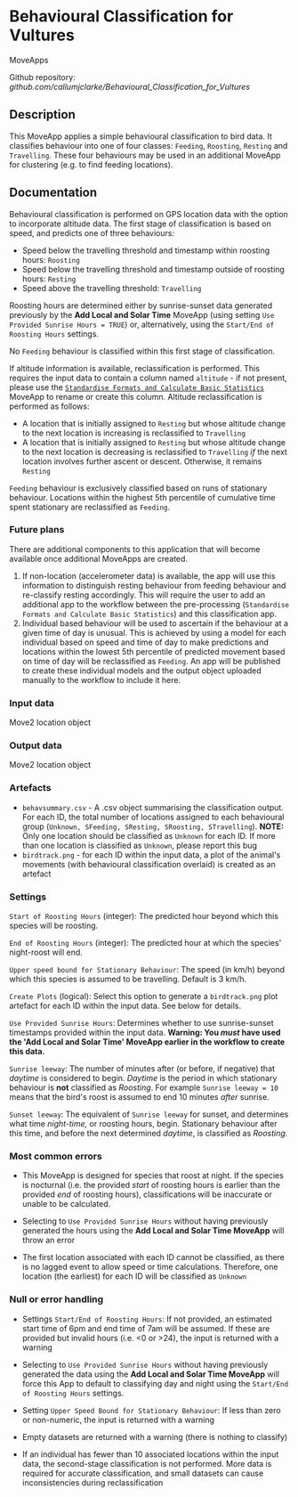# Behavioural Classification for Vultures

MoveApps

Github repository: *github.com/callumjclarke/Behavioural_Classification_for_Vultures*

## Description

This MoveApp applies a simple behavioural classification to bird data. It classifies behaviour into one of four classes: `Feeding`, `Roosting`, `Resting` and `Travelling`. These four behaviours may be used in an additional MoveApp for clustering (e.g. to find feeding locations).

## Documentation

Behavioural classification is performed on GPS location data with the option to incorporate altitude data. The first stage of classification is based on speed, and predicts one of three behaviours:

-   Speed below the travelling threshold and timestamp within roosting hours: `Roosting`
-   Speed below the travelling threshold and timestamp outside of roosting hours: `Resting`
-   Speed above the travelling threshold: `Travelling`

Roosting hours are determined either by sunrise-sunset data generated previously by the **Add Local and Solar Time** MoveApp (using setting `Use Provided Sunrise Hours = TRUE`) or, alternatively, using the `Start/End of Roosting Hours` settings.

No `Feeding` behaviour is classified within this first stage of classification.

If altitude information is available, reclassification is performed. This requires the input data to contain a column named `altitude` - if not present, please use the [`Standardise Formats and Calculate Basic Statistics`](https://github.com/callumjclarke/Standardise_Formats_and_Calculate_Basic_Statistics.git) MoveApp to rename or create this column. Altitude reclassification is performed as follows:

-   A location that is initially assigned to `Resting` but whose altitude change to the next location is increasing is reclassified to `Travelling`
-   A location that is initially assigned to `Resting` but whose altitude change to the next location is decreasing is reclassified to `Travelling` *if* the next location involves further ascent or descent. Otherwise, it remains `Resting`

`Feeding` behaviour is exclusively classified based on runs of stationary behaviour. Locations within the highest 5th percentile of cumulative time spent stationary are reclassified as `Feeding`.

### Future plans

There are additional components to this application that will become available once additional MoveApps are created.

1.  If non-location (accelerometer data) is available, the app will use this information to distinguish resting behaviour from feeding behaviour and re-classify resting accordingly. This will require the user to add an additional app to the workflow between the pre-processing (`Standardise Formats and Calculate Basic Statistics`) and this classification app.
2.  Individual based behaviour will be used to ascertain if the behaviour at a given time of day is unusual. This is achieved by using a model for each individual based on speed and time of day to make predictions and locations within the lowest 5th percentile of predicted movement based on time of day will be reclassified as `Feeding`. An app will be published to create these individual models and the output object uploaded manually to the workflow to include it here.

### Input data

Move2 location object

### Output data

Move2 location object

### Artefacts

-   `behavsummary.csv` - A .csv object summarising the classification output. For each ID, the total number of locations assigned to each behavioural group (`Unknown, SFeeding, SResting, SRoosting, STravelling`). **NOTE:** Only one location should be classified as `Unknown` for each ID. If more than one location is classified as `Unknown`, please report this bug
-   `birdtrack.png` - for each ID within the input data, a plot of the animal's movements (with behavioural classification overlaid) is created as an artefact

### Settings

`Start of Roosting Hours` (integer): The predicted hour beyond which this species will be roosting.

`End of Roosting Hours` (integer): The predicted hour at which the species' night-roost will end.

`Upper speed bound for Stationary Behaviour`: The speed (in km/h) beyond which this species is assumed to be travelling. Default is 3 km/h.

`Create Plots` (logical): Select this option to generate a `birdtrack.png` plot artefact for each ID within the input data. See below for details.

`Use Provided Sunrise Hours`: Determines whether to use sunrise-sunset timestamps provided within the input data. **Warning: You *must* have used the 'Add Local and Solar Time' MoveApp earlier in the workflow to create this data.**

`Sunrise leeway`: The number of minutes after (or before, if negative) that *daytime* is considered to begin. *Daytime* is the period in which stationary behaviour is **not** classified as *Roosting*. For example `Sunrise leeway = 10` means that the bird's roost is assumed to end 10 minutes *after* sunrise.

`Sunset leeway`: The equivalent of `Sunrise leeway` for sunset, and determines what time *night-time,* or roosting hours, begin. Stationary behaviour after this time, and before the next determined *daytime*, is classified as *Roosting.*

### Most common errors

-   This MoveApp is designed for species that roost at night. If the species is nocturnal (i.e. the provided *start* of roosting hours is earlier than the provided *end* of roosting hours), classifications will be inaccurate or unable to be calculated.

-   Selecting to `Use Provided Sunrise Hours` without having previously generated the hours using the **Add Local and Solar Time MoveApp** will throw an error

-   The first location associated with each ID cannot be classified, as there is no lagged event to allow speed or time calculations. Therefore, one location (the earliest) for each ID will be classified as `Unknown`

### Null or error handling

-   Settings `Start/End of Roosting Hours`: If not provided, an estimated start time of 6pm and end time of 7am will be assumed. If these are provided but invalid hours (i.e. \<0 or \>24), the input is returned with a warning

-   Selecting to `Use Provided Sunrise Hours` without having previously generated the data using the **Add Local and Solar Time MoveApp** will force this App to default to classifying day and night using the `Start/End of Roosting Hours` settings.

-   Setting `Upper Speed Bound for Stationary Behaviour`: If less than zero or non-numeric, the input is returned with a warning

-   Empty datasets are returned with a warning (there is nothing to classify)

-   If an individual has fewer than 10 associated locations within the input data, the second-stage classification is not performed. More data is required for accurate classification, and small datasets can cause inconsistencies during reclassification
